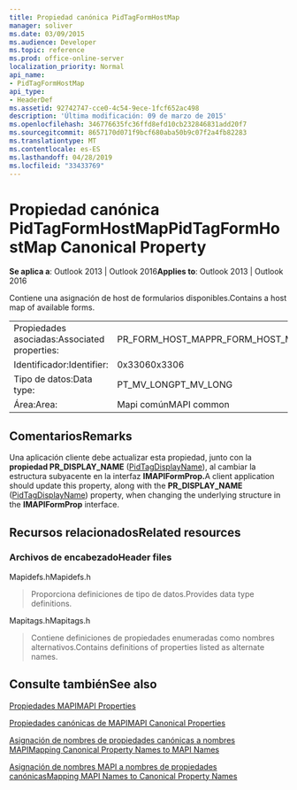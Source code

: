 ```yaml
---
title: Propiedad canónica PidTagFormHostMap
manager: soliver
ms.date: 03/09/2015
ms.audience: Developer
ms.topic: reference
ms.prod: office-online-server
localization_priority: Normal
api_name:
- PidTagFormHostMap
api_type:
- HeaderDef
ms.assetid: 92742747-cce0-4c54-9ece-1fcf652ac498
description: 'Última modificación: 09 de marzo de 2015'
ms.openlocfilehash: 346776635fc36ffd8efd10cb232846831add20f7
ms.sourcegitcommit: 8657170d071f9bcf680aba50b9c07f2a4fb82283
ms.translationtype: MT
ms.contentlocale: es-ES
ms.lasthandoff: 04/28/2019
ms.locfileid: "33433769"
---
```

# <a name="pidtagformhostmap-canonical-property"></a><span data-ttu-id="7710f-103">Propiedad canónica PidTagFormHostMap</span><span class="sxs-lookup"><span data-stu-id="7710f-103">PidTagFormHostMap Canonical Property</span></span>

  
  
<span data-ttu-id="7710f-104">**Se aplica a**: Outlook 2013 | Outlook 2016</span><span class="sxs-lookup"><span data-stu-id="7710f-104">**Applies to**: Outlook 2013 | Outlook 2016</span></span> 
  
<span data-ttu-id="7710f-105">Contiene una asignación de host de formularios disponibles.</span><span class="sxs-lookup"><span data-stu-id="7710f-105">Contains a host map of available forms.</span></span> 
  
|||
|:-----|:-----|
|<span data-ttu-id="7710f-106">Propiedades asociadas:</span><span class="sxs-lookup"><span data-stu-id="7710f-106">Associated properties:</span></span>  <br/> |<span data-ttu-id="7710f-107">PR_FORM_HOST_MAP</span><span class="sxs-lookup"><span data-stu-id="7710f-107">PR_FORM_HOST_MAP</span></span>  <br/> |
|<span data-ttu-id="7710f-108">Identificador:</span><span class="sxs-lookup"><span data-stu-id="7710f-108">Identifier:</span></span>  <br/> |<span data-ttu-id="7710f-109">0x3306</span><span class="sxs-lookup"><span data-stu-id="7710f-109">0x3306</span></span>  <br/> |
|<span data-ttu-id="7710f-110">Tipo de datos:</span><span class="sxs-lookup"><span data-stu-id="7710f-110">Data type:</span></span>  <br/> |<span data-ttu-id="7710f-111">PT_MV_LONG</span><span class="sxs-lookup"><span data-stu-id="7710f-111">PT_MV_LONG</span></span>  <br/> |
|<span data-ttu-id="7710f-112">Área:</span><span class="sxs-lookup"><span data-stu-id="7710f-112">Area:</span></span>  <br/> |<span data-ttu-id="7710f-113">Mapi común</span><span class="sxs-lookup"><span data-stu-id="7710f-113">MAPI common</span></span>  <br/> |
   
## <a name="remarks"></a><span data-ttu-id="7710f-114">Comentarios</span><span class="sxs-lookup"><span data-stu-id="7710f-114">Remarks</span></span>

<span data-ttu-id="7710f-115">Una aplicación cliente debe actualizar esta propiedad, junto con la **propiedad PR_DISPLAY_NAME** ([PidTagDisplayName](pidtagdisplayname-canonical-property.md)), al cambiar la estructura subyacente en la interfaz **IMAPIFormProp.**</span><span class="sxs-lookup"><span data-stu-id="7710f-115">A client application should update this property, along with the **PR_DISPLAY_NAME** ([PidTagDisplayName](pidtagdisplayname-canonical-property.md)) property, when changing the underlying structure in the **IMAPIFormProp** interface.</span></span> 
  
## <a name="related-resources"></a><span data-ttu-id="7710f-116">Recursos relacionados</span><span class="sxs-lookup"><span data-stu-id="7710f-116">Related resources</span></span>

### <a name="header-files"></a><span data-ttu-id="7710f-117">Archivos de encabezado</span><span class="sxs-lookup"><span data-stu-id="7710f-117">Header files</span></span>

<span data-ttu-id="7710f-118">Mapidefs.h</span><span class="sxs-lookup"><span data-stu-id="7710f-118">Mapidefs.h</span></span>
  
> <span data-ttu-id="7710f-119">Proporciona definiciones de tipo de datos.</span><span class="sxs-lookup"><span data-stu-id="7710f-119">Provides data type definitions.</span></span>
    
<span data-ttu-id="7710f-120">Mapitags.h</span><span class="sxs-lookup"><span data-stu-id="7710f-120">Mapitags.h</span></span>
  
> <span data-ttu-id="7710f-121">Contiene definiciones de propiedades enumeradas como nombres alternativos.</span><span class="sxs-lookup"><span data-stu-id="7710f-121">Contains definitions of properties listed as alternate names.</span></span>
    
## <a name="see-also"></a><span data-ttu-id="7710f-122">Consulte también</span><span class="sxs-lookup"><span data-stu-id="7710f-122">See also</span></span>



[<span data-ttu-id="7710f-123">Propiedades MAPI</span><span class="sxs-lookup"><span data-stu-id="7710f-123">MAPI Properties</span></span>](mapi-properties.md)
  
[<span data-ttu-id="7710f-124">Propiedades canónicas de MAPI</span><span class="sxs-lookup"><span data-stu-id="7710f-124">MAPI Canonical Properties</span></span>](mapi-canonical-properties.md)
  
[<span data-ttu-id="7710f-125">Asignación de nombres de propiedades canónicas a nombres MAPI</span><span class="sxs-lookup"><span data-stu-id="7710f-125">Mapping Canonical Property Names to MAPI Names</span></span>](mapping-canonical-property-names-to-mapi-names.md)
  
[<span data-ttu-id="7710f-126">Asignación de nombres MAPI a nombres de propiedades canónicas</span><span class="sxs-lookup"><span data-stu-id="7710f-126">Mapping MAPI Names to Canonical Property Names</span></span>](mapping-mapi-names-to-canonical-property-names.md)

